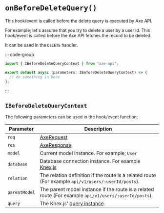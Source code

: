 # `onBeforeDeleteQuery()`

This hook/event is called before the delete query is executed by Axe API.

For example; let's assume that you try to delete a user by a user id. This hook/event is called before the Axe API fetches the record to be deleted.

It can be used in the `DELETE` handler.

::: code-group

```ts [app/v1/Hooks/User/onBeforeDeleteQuery.ts]
import { IBeforeDeleteQueryContext } from "axe-api";

export default async (parameters: IBeforeDeleteQueryContext) => {
  // do something in here
};
```

:::

## `IBeforeDeleteQueryContext`

The following parameters can be used in the hook/event function;

| Parameter     | Description                                                                                                                             |
| ------------- | --------------------------------------------------------------------------------------------------------------------------------------- |
| `req`         | [AxeRequest](/reference/axe-request)                                                                                                    |
| `res`         | [AxeResponse](/reference/axe-response)                                                                                                  |
| `model`       | Current model instance. For example; `User`                                                                                             |
| `database`    | Database connection instance. For example <a href="http://knexjs.org/#Installation-client" target="_blank" rel="noreferrer">Knex.js</a> |
| `relation`    | The relation definition if the route is a related route (For example `api/v1/users/:userId/posts`).                                     |
| `parentModel` | The parent model instance if the route is a related route (For example `api/v1/users/:userId/posts`).                                   |
| `query`       | The Knex.js' <a href="http://knexjs.org/#Builder-wheres" target="_blank" rel="noreferrer">query instance</a>.                           |
